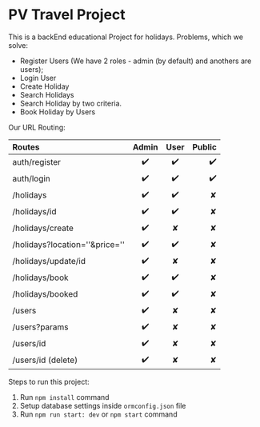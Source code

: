 # PV Travel Project
        
This is a backEnd educational Project for holidays. Problems, which we solve:
 - Register Users (We have 2 roles - admin (by default) and anothers are users);
 - Login User
 - Create Holiday
 - Search Holidays
 - Search Holiday by two criteria.
 - Book Holiday by Users

Our URL Routing:

| Routes                            |    Admin       |    User       |    Public    |     
| :---                              |     :---:      |         :---: |         ---: |
| auth/register                     |   ✔️           |    ✔️          |     ✔️        |
| auth/login                        |   ✔️           |    ✔️          |     ✔️        |
| /holidays                         |   ✔️           |    ✔️          |     ✘        |
| /holidays/id                      |   ✔️           |    ✔️          |     ✘        |
| /holidays/create                  |   ✔️           |    ✘          |     ✘        |
| /holidays?location=''&price=''    |   ✔️           |    ✔️          |     ✘        |
| /holidays/update/id               |   ✔️           |    ✘          |     ✘        |
| /holidays/book                    |   ✔️           |    ✔️          |     ✘        |
| /holidays/booked                  |   ✔️           |    ✔️          |     ✘        |
| /users                            |   ✔️           |    ✘          |     ✘        |
| /users?params                     |   ✔️           |    ✘          |     ✘        |
| /users/id                         |   ✔️           |    ✘          |     ✘        |
| /users/id (delete)                |   ✔️           |    ✘          |     ✘        |

Steps to run this project:

1. Run `npm install` command
2. Setup database settings inside `ormconfig.json` file
3. Run `npm run start: dev` or `npm start` command
